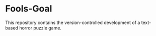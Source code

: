 # Fools-Goal
This repository contains the version-controlled development of a text-based horror puzzle game.
